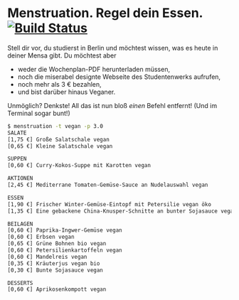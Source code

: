 # Menstruation. Regel dein Essen. [![Build Status](https://img.shields.io/docker/cloud/build/kmein/menstruation.svg?logo=docker&logoColor=white&style=flat-square)](https://cloud.docker.com/repository/docker/kmein/menstruation)
Stell dir vor, du studierst in Berlin und möchtest wissen, was es heute in deiner Mensa gibt.
Du möchtest aber

- weder die Wochenplan-PDF herunterladen müssen,
- noch die miserabel designte Webseite des Studentenwerks aufrufen,
- noch mehr als 3 € bezahlen,
- und bist darüber hinaus Veganer.

Unmöglich? Denkste!
All das ist nun bloß _einen_ Befehl entfernt! (Und im Terminal sogar bunt!)

```bash
$ menstruation -t vegan -p 3.0
SALATE
[1,75 €] Große Salatschale vegan
[0,65 €] Kleine Salatschale vegan

SUPPEN
[0,60 €] Curry-Kokos-Suppe mit Karotten vegan

AKTIONEN
[2,45 €] Mediterrane Tomaten-Gemüse-Sauce an Nudelauswahl vegan

ESSEN
[1,90 €] Frischer Winter-Gemüse-Eintopf mit Petersilie vegan öko
[1,35 €] Eine gebackene China-Knusper-Schnitte an bunter Sojasauce vegan

BEILAGEN
[0,60 €] Paprika-Ingwer-Gemüse vegan
[0,60 €] Erbsen vegan
[0,65 €] Grüne Bohnen bio vegan
[0,60 €] Petersilienkartoffeln vegan
[0,60 €] Mandelreis vegan
[0,35 €] Kräuterjus vegan bio
[0,30 €] Bunte Sojasauce vegan

DESSERTS
[0,60 €] Aprikosenkompott vegan
```
